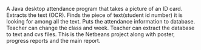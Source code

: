 A Java desktop attendance program that takes a picture of an ID card. Extracts the text (OCR). Finds the piece of text(student id number) it is looking for among all the text.  Puts the attendance information to database. Teacher can change the class and week. Teacher can extract the database to text and cvs files. This is the Netbeans project along with poster, progress reports and the main report.
